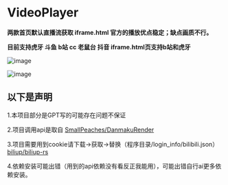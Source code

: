 # VideoPlayer

**两款首页默认直播流获取 iframe.html 官方的播放优点稳定；缺点画质不行。**    

**目前支持虎牙 斗鱼 b站 cc 老鼠台 抖音 iframe.html页支持b站和虎牙**

![image](https://github.com/biliup-start/VideoPlayer/assets/96544807/859af8e8-02d6-4a26-9907-bf22c7a84eba)

![image](https://github.com/biliup-start/VideoPlayer/assets/96544807/692a9c92-7c3c-49b9-9555-2a20e329abb9)

## 以下是声明

1.本项目部分是GPT写的可能存在问题不保证   

2.项目调用api是取自 [SmallPeaches/DanmakuRender](https://github.com/SmallPeaches/DanmakuRender)       

3.项目需要用到cookie请下载→获取→替换（程序目录/login_info/bilibili.json） [biliup/biliup-rs](https://github.com/biliup/biliup-rs/releases)     

4.依赖安装可能出错（用到的api依赖没有看反正我能用），可能出错自行ai更多依赖安装。
